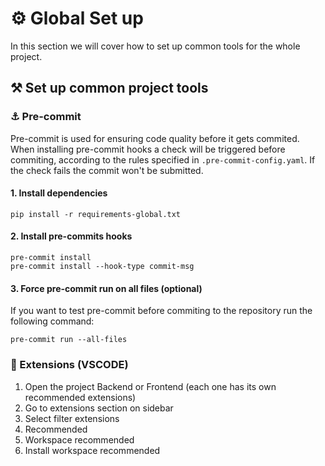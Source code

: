 # ⚙️ Global Set up

In this section we will cover how to set up common tools for the whole project.


## ⚒️ Set up common project tools


### ⚓ Pre-commit

Pre-commit is used for ensuring code quality before it gets commited. When installing pre-commit hooks a check will be triggered before commiting, according to the rules specified in `.pre-commit-config.yaml`. If the check fails the commit won't be submitted.

#### 1. Install dependencies

```console
pip install -r requirements-global.txt
```

#### 2. Install pre-commits hooks

```console
pre-commit install
pre-commit install --hook-type commit-msg
```

#### 3. Force pre-commit run on all files (optional)

If you want to test pre-commit before commiting to the repository run the following command:

```console
pre-commit run --all-files
```

### 🧩 Extensions (VSCODE)

1. Open the project Backend or Frontend (each one has its own recommended extensions)
2. Go to extensions section on sidebar
3. Select filter extensions
4. Recommended
5. Workspace recommended
6. Install workspace recommended
